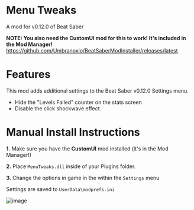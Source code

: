 # Menu Tweaks

A mod for v0.12.0 of Beat Saber

**NOTE: You also need the CustomUI mod for this to work! It's included in the Mod Manager!**
<https://github.com/Umbranoxio/BeatSaberModInstaller/releases/latest>

# Features
This mod adds additional settings to the Beat Saber v0.12.0 Settings menu.
* Hide the "Levels Failed" counter on the stats screen
* Disable the click shockwave effect.

# Manual Install Instructions
**1.** Make sure you have the **CustomUI** mod installed (it's in the Mod Manager!)

**2.** Place `MenuTweaks.dll` inside of your Plugins folder.

**3.** Change the options in game in the within the `Settings` menu

Settings are saved to `UserData\modprefs.ini`

![image](https://user-images.githubusercontent.com/27714637/49126163-72737780-f277-11e8-9b72-e88d1d74ae68.png)
